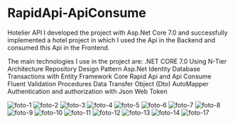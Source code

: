 # RapidApi-ApiConsume

Hotelier API
I developed the project with Asp.Net Core 7.0 and successfully implemented a hotel project in which I used the Api in the Backend and consumed this Api in the Frontend.

The main technologies I use in the project are:
.NET CORE 7.0
Using N-Tier Architecture
Repository Design Pattern
Asp.Net Identity
Database Transactions with Entity Framework Core
Rapid Api and Api Consume
Fluent Validation Procedures
Data Transfer Object (Dto)
AutoMapper
Authentication and authorization with Json Web Token

![foto-1](https://github.com/atakanarslan06/RapidApi-ApiConsume/assets/82101800/f87bbfab-2c2b-488b-9a34-1f86d56ea461)
![foto-2](https://github.com/atakanarslan06/RapidApi-ApiConsume/assets/82101800/2a003839-0263-43e6-8e82-22d69cfe584b)
![foto-3](https://github.com/atakanarslan06/RapidApi-ApiConsume/assets/82101800/e4ce96e3-d761-4319-abdc-b03d9a71bea9)
![foto-4](https://github.com/atakanarslan06/RapidApi-ApiConsume/assets/82101800/01d0e52b-10b1-4ed4-93a1-d0b69ea97d18)
![foto-5](https://github.com/atakanarslan06/RapidApi-ApiConsume/assets/82101800/4adb89c3-9abf-4f7b-afbe-79a9c3d0ee5d)
![foto-6](https://github.com/atakanarslan06/RapidApi-ApiConsume/assets/82101800/89540b91-1749-49ee-b249-3e71a3c296c6)
![foto-7](https://github.com/atakanarslan06/RapidApi-ApiConsume/assets/82101800/5b08614a-8dc6-4aa9-9a09-7021cffffc63)
![foto-8](https://github.com/atakanarslan06/RapidApi-ApiConsume/assets/82101800/67706a63-cf0c-4855-9271-cde242968fe7)
![foto-9](https://github.com/atakanarslan06/RapidApi-ApiConsume/assets/82101800/b081d4c0-8db1-4459-8c1a-4e11bff29593)
![foto-10](https://github.com/atakanarslan06/RapidApi-ApiConsume/assets/82101800/b1d3daa3-c029-428a-95a8-bd2441058b68)
![foto-11](https://github.com/atakanarslan06/RapidApi-ApiConsume/assets/82101800/5031515c-d1ff-4945-8ef4-439fd41120ce)
![foto-12](https://github.com/atakanarslan06/RapidApi-ApiConsume/assets/82101800/f8dc32a8-b961-46d8-91a0-9b3216ec2d40)
![foto-13](https://github.com/atakanarslan06/RapidApi-ApiConsume/assets/82101800/b08eaab2-efc3-479c-abc0-138aef9e2295)
![foto-14](https://github.com/atakanarslan06/RapidApi-ApiConsume/assets/82101800/aa754560-3084-4308-9da2-b75da87d5119)
![foto-17](https://github.com/atakanarslan06/RapidApi-ApiConsume/assets/82101800/881cddae-841f-40a2-85a3-af8b34725e0c)

